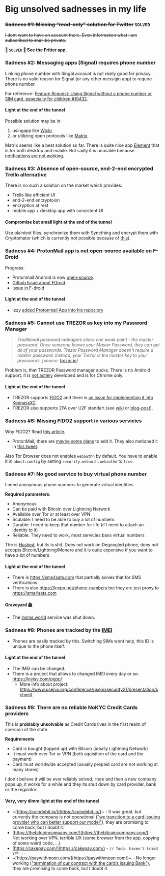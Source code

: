 # Big unsolved sadnesses in my life

### ~~Sadness #1: Missing "read-only" solution for Twitter~~ `SOLVED`
~~I dont want to have an acoount there. Even information what I am subscribed to shall be private.~~

**🎉 `SOLVED` 🎉 See the [Fritter](https://github.com/jonjomckay/fritter) app.**

### Sadness #2: Messaging apps (Signal) requires phone number
Linking phone number with Singal account is not really good for privacy. There is no valid reason for Signal (or any other messigin app) to require phone number.

For reference: [Feature Request: Using Signal without a phone number or SIM card, especially for children #10432](https://github.com/signalapp/Signal-Android/issues/10432).

#### Light at the end of the tunnel
Possible solution may be in 
1. usingapp like [Wickr](https://wickr.com) 
2. or utilizing open protocols like [Matrix](https://matrix.org/).

Matrix seems like a best solution so far. There is quite nice app [Element](https://element.io/) that is for both desktop and mobile. But sadly it is unusable because [notifications are not working](https://github.com/vector-im/element-android/issues/3263).

### Sadness #3: Absence of open-source, end-2-end encrypted Trello alternative
There is no such a solution on the market which provides:

- Trello like efficient UI
- end-2-end encryptoion
- encryption at rest
- mobile app + desktop app with concistent UI

#### Compromise but small light at the end of the tunnel
Use plaintext files, synchronize them with Syncthing and encrypt them with Cryptomator (which is currently not possible because of [this](https://github.com/cryptomator/android/issues/35)).

### Sadness #4: ProtonMail app is not ~~open-source~~ available on F-Droid

Progress:
- Protonmail Android is now [open-source](https://github.com/ProtonMail/proton-mail-android).
- [Github Issue about FDroid](https://github.com/ProtonMail/proton-mail-android/issues/1)
- [Issue in F-droid](https://gitlab.com/fdroid/rfp/-/issues/1323)

#### Light at the end of the tunnel
- Izzy [added Protonmail App into his reposiory](https://github.com/ProtonMail/proton-mail-android/issues/1#issuecomment-677775345)

### Sadness #5: Cannot use TREZOR as key into my Password Manager
> *Traditional password managers share one weak point - the master password. Once someone knows your Master Password, they can get all of your passwords. Trezor Password Manager doesn't require a master password. Instead, your Trezor is the master key to your passwords. [source: [trezor.io](https://trezor.io/passwords/)]* 

Problem is, that TREZOR Password manager sucks. There is no Android support. It is [not actiely](https://github.com/trezor/trezor-password-manager) developed and is for Chrome only.

#### Light at the end of the tunnel
- TREZOR supports [FIDO2](https://fidoalliance.org/specs/fido-v2.0-rd-20180702/fido-client-to-authenticator-protocol-v2.0-rd-20180702.html#sctn-hmac-secret-extension) and there is [an issue for implementing it into KeepassXC](https://github.com/keepassxreboot/keepassxc/issues/3560)
- TREZOR also supports 2FA over U2F standart (see [wiki](https://wiki.trezor.io/User_manual:Two-factor_Authentication_with_U2F) or [blog-post](https://blog.trezor.io/secure-two-factor-authentication-with-trezor-u2f-e940fd5a60af)).

### Sadness #6: Missing FIDO2 support in various servicies
Why FIDO2? Read [this article](https://blog.trezor.io/make-passwords-a-thing-of-the-past-a402745750dc).

- ProtonMail, there are [maybe some plans](https://www.reddit.com/r/ProtonMail/comments/g2iovq/when_is_u2f_in_protonmail/fnn36xe/) to add it. They also metioned it in [this tweet](https://twitter.com/protonmail/status/979100397087444992).

Also Tor Browser does not enables `webauthn` by default. You have to enable it in `about:config` by setting `security.webauth.webauthn` to `true`.


### Sadness #7: No good service to buy virtual phone number
I need anonymous phone numbers to generate virtual identities. 

**Required parameters:**
- Anonymous
- Can be paid with Bitcoin over Lightning Network
- Available over Tor or at least over VPN
- Scalable: I need to be able to buy a lot of numbers
- Durable: I need to keep that number for life (if I need to attach an identity to it)
- Reliable: They need to work, most servicies bans virtual numbers

The is [Hushed](https://hushed.com/), but its is shit. Does not work on Degoogled phone, does not accepts Bitcoin/Lightning/Monero and it is quite expensive if you want to have a lot of numbers.

#### Light at the end of the tunnel
- There is https://sms4sats.com that partially solves that for SMS verifications.
- There is also https://lnvpn.net/phone-numbers but thay are just proxy to https://sms4sats.com 

#### Graveyard 🪦
- The [lnsms.world](https://lnsms.world/) service was shut down.

### Sadness #8: Phones are tracked by the [IMEI](https://en.wikipedia.org/wiki/International_Mobile_Equipment_Identity)
- Phones are easily tracked by this. Switching SIMs wont help, this ID is unique to the phone itself.

#### Light at the end of the tunnel
- The IMEI can be changed.
- There is a project that allows to changed IMEI every day or so: https://invisv.com/pgpp/
   - More info about project: https://www.usenix.org/conference/usenixsecurity21/presentation/schmitt

### Sadness #8: There are no reliable NoKYC Credit Cards providers

This is **problably unsolvable** as Credit Cards lives in the first realm of coercion of the state.

**Requirements**
- Card is bought (topped up) with Bitcoin (ideally Lightning Network)
- It must work over Tor or VPN (both aquisition of the card and the payment)
- Card must worldwide accepted (usually prepaid card are not working at many stores)

I don't believe it will be ever reliably solved. Here and then a new company pops up, it works for a while and they its shut down by card provider, bank or the regulator.

#### Very, very dimm light at the end of the tunnel

- ~[https://coindebit.io/](https://coindebit.io/)~ - It was great, but currently the company is not operational (["we transition to a card issuing provider who can better support our model"](https://www.coindebit.io/announcement)), they are promising to come back, but I doubt it.
- [https://thebitcoincompany.com/](https://thebitcoincompany.com/) - Not working over VPN, terrible UX (some browser from the app, copying of some weird code, ...)
- [https://cakepay.com/](https://cakepay.com/) - `// Todo: haven't tried yet...`
- ~[https://paywithmoon.com/](https://paywithmoon.com/)~ - No longer working (["termination of our contract with the card’s Issuing Bank"](https://twitter.com/paywithmoon/status/1624548553598111746?cxt=HHwWhMC4mayTx4stAAAA)), they are promising to come back, but I doubt it.
